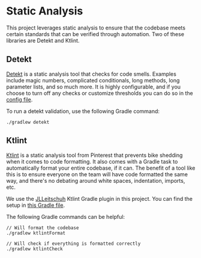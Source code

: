 # Static Analysis

This project leverages static analysis to ensure that the codebase meets certain standards that can
be verified through automation. Two of these libraries are Detekt and Ktlint.

## Detekt

[Detekt](https://github.com/detekt/detekt) is a static analysis tool that checks for code smells.
Examples include magic numbers, complicated conditionals, long methods, long parameter lists, and so
much more. It is highly configurable, and if you choose to turn off any checks or customize
thresholds you can do so in the [config file](/config/detekt/detekt.yml).

To run a detekt validation, use the following Gradle command:

```
./gradlew detekt
```

## Ktlint

[Ktlint](https://github.com/pinterest/ktlint) is a static analysis tool from Pinterest that prevents
bike shedding when it comes to code formatting. It also comes with a Gradle task to automatically
format your entire codebase, if it can. The benefit of a tool like this is to ensure everyone on the
team will have code formatted the same way, and there's no debating around white spaces,
indentation, imports, etc.

We use the [JLLeitschuh](https://github.com/jlleitschuh/ktlint-gradle) Ktlint Gradle plugin in this
project. You can find the setup in [this Gradle file](/buildscripts/ktlint.gradle).

The following Gradle commands can be helpful:

```
// Will format the codebase
./gradlew ktlintFormat

// Will check if everything is formatted correctly
./gradlew ktlintCheck
```
